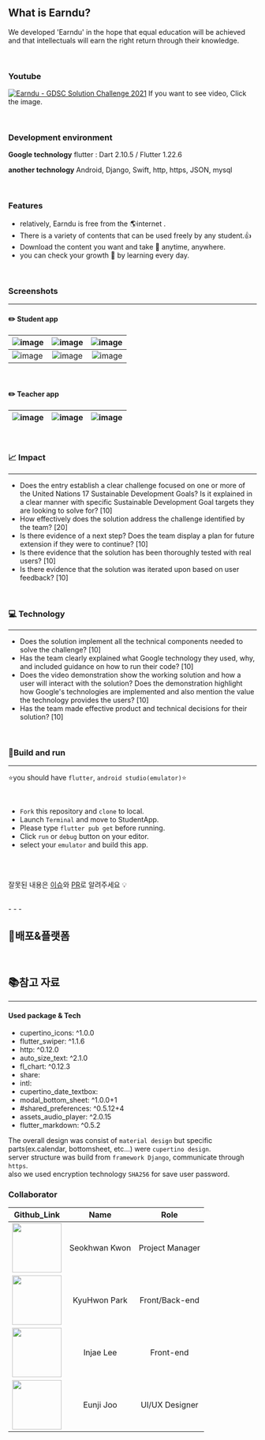 

## What is Earndu?

 We developed 'Earndu' in the hope that equal education will be achieved and that intellectuals will earn the right return through their knowledge.

<br/>

### Youtube


[![Earndu - GDSC Solution Challenge 2021
](http://img.youtube.com/vi/jNA1yJRN4_g/0.jpg)](https://youtu.be/jNA1yJRN4_g)
If you want to see video, Click the image.

<br/>


### Development environment


**Google technology**
flutter : Dart 2.10.5 / Flutter 1.22.6

**another technology**
Android, Django, Swift, http, https, JSON, mysql

</br>

### Features

* relatively, Earndu is free from the 🌎internet .
* There is a variety of contents that can be used freely by any student.👍
* Download the content you want and take 📔 anytime, anywhere.
* you can check your growth 💪 by learning every day.


</br>


### Screenshots
---

#### ✏️ Student app
| ![image](https://user-images.githubusercontent.com/59018852/113182389-ce0dff80-928d-11eb-805f-365455bcb565.png) | ![image](https://user-images.githubusercontent.com/59018852/113182491-ebdb6480-928d-11eb-8e39-ce943b443cb0.png) | ![image](https://user-images.githubusercontent.com/59018852/113182556-fe559e00-928d-11eb-91b3-37e727d625e6.png) |
|---|:---:|---:|
| ![image](https://user-images.githubusercontent.com/59018852/113182711-2e04a600-928e-11eb-8fdb-17989142186c.png) | ![image](https://user-images.githubusercontent.com/59018852/113182663-1f1df380-928e-11eb-8120-b8f0c11126d3.png) | ![image](https://user-images.githubusercontent.com/59018852/113182616-0e6d7d80-928e-11eb-9518-b1f66b4e78f6.png) |

</br>

#### ✏️ Teacher app
| ![image](https://user-images.githubusercontent.com/59018852/113183153-abc8b180-928e-11eb-846a-61779c20f6f0.png) | ![image](https://user-images.githubusercontent.com/59018852/113183235-c13ddb80-928e-11eb-84d6-9b6d727d9a47.png) | ![image](https://user-images.githubusercontent.com/59018852/113183299-cf8bf780-928e-11eb-8275-63b7d5c09039.png) |
|---|:---:|---:|

<br/>

### 📈 Impact
---

- Does the entry establish a clear challenge focused on one or more of the United Nations 17 Sustainable Development Goals? Is it explained in a clear manner with specific Sustainable Development Goal targets they are looking to solve for? [10]
- How effectively does the solution address the challenge identified by the team? [20]
- Is there evidence of a next step? Does the team display a plan for future extension if they were to continue? [10]
- Is there evidence that the solution has been thoroughly tested with real users? [10]
- Is there evidence that the solution was iterated upon based on user feedback? [10]


<br/>

### 💻 Technology
---

- Does the solution implement all the technical components needed to solve the challenge? [10]
- Has the team clearly explained what Google technology they used, why, and included guidance on how to run their code? [10]
- Does the video demonstration show the working solution and how a user will interact with the solution?
Does the demonstration highlight how Google's technologies are implemented and also mention the value the technology provides the users? [10]
- Has the team made effective product and technical decisions for their solution? [10]

</br>

### 🐎Build and run
---

⭐️you should have `flutter`, `android studio(emulator)`⭐️

</br>

- `Fork` this repository and `clone` to local.
- Launch `Terminal` and move to StudentApp.
- Please type `flutter pub get` before running.
- Click `run` or `debug` button on your editor.
- select your `emulator` and build this app.

<br/><br/>

잘못된 내용은 [이슈](https://github.com/Earndu/Earndu/issues)와 [PR](https://github.com/Earndu/Earndu/pulls)로 알려주세요 💡

<br/>
- - -

## 🚀배포&플랫폼

<br>



## 📚참고 자료

---
#### Used package & Tech
- cupertino_icons: ^1.0.0
- flutter_swiper: ^1.1.6
- http: ^0.12.0
- auto_size_text: ^2.1.0
- fl_chart: ^0.12.3
- share:
- intl:
- cupertino_date_textbox:
- modal_bottom_sheet: ^1.0.0+1
- #shared_preferences: ^0.5.12+4
- assets_audio_player: ^2.0.15
- flutter_markdown: ^0.5.2

The overall design was consist of `material design` but specific parts(ex.calendar, bottomsheet, etc...) were `cupertino design`. </br>
server structure was build from `framework Django`, communicate through `https`.</br>
also we used encryption technology `SHA256` for save user password.</br>

### Collaborator


|Github_Link|Name|Role
|:--:|:--:|:--:|
|[<img src="https://avatars.githubusercontent.com/u/63346802?v=4" width="100">](https://github.com/Seokhwan-Kwon)|Seokhwan Kwon|Project Manager
|[<img src="https://avatars.githubusercontent.com/u/46339857?v=4" width="100">](https://github.com/svclaw2000)|KyuHwon Park|Front/Back-end
|[<img src="https://avatars.githubusercontent.com/u/59018852?v=4" width="100">](https://github.com/ingkoon)|Injae Lee | Front-end
|[<img src="https://avatars.githubusercontent.com/u/37266170?v=4" width="100">](https://github.com/junji9072)|Eunji Joo | UI/UX Designer
